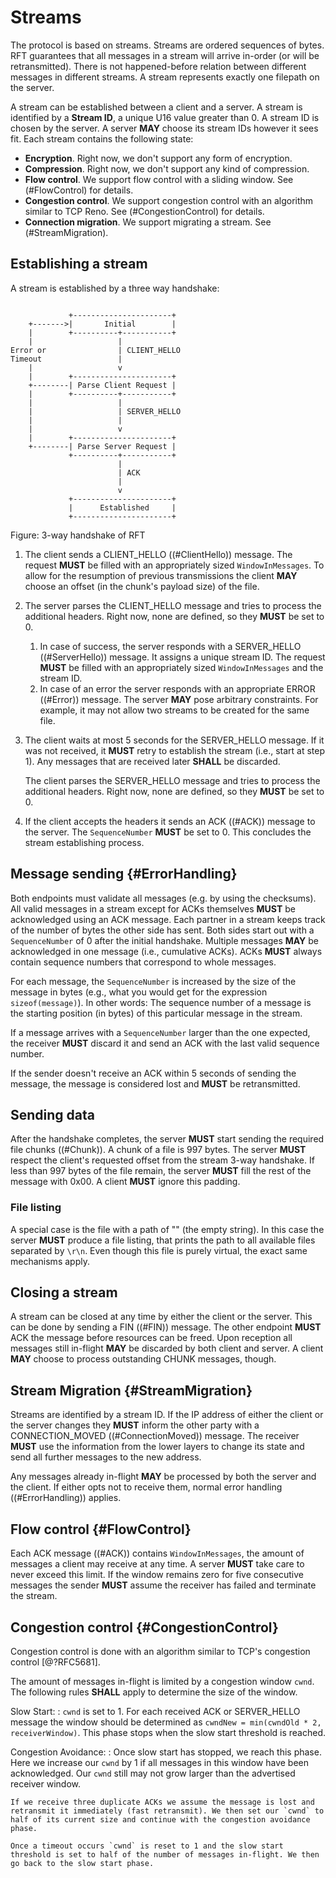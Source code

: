 # Streams
The protocol is based on streams. Streams are ordered sequences of bytes. RFT guarantees that all messages in a stream will arrive in-order (or will be retransmitted). There is not happened-before relation between different messages in different streams. A stream represents exactly one filepath on the server.

A stream can be established between a client and a server. A stream is identified by a **Stream ID**, a unique U16 value greater than 0. A stream ID is chosen by the server. A server **MAY** choose its stream IDs however it sees fit. Each stream contains the following state:

* **Encryption**. Right now, we don't support any form of encryption.
* **Compression**. Right now, we don't support any kind of compression.
* **Flow control**. We support flow control with a sliding window. See (#FlowControl) for details.
* **Congestion control**. We support congestion control with an algorithm similar to TCP Reno. See (#CongestionControl) for details.
* **Connection migration**. We support migrating a stream. See (#StreamMigration).

## Establishing a stream
A stream is established by a three way handshake:

```

             +----------------------+
    +------->|       Initial        |
    |        +----------+-----------+
    |                   |
Error or                | CLIENT_HELLO
Timeout                 |
    |                   v
    |        +----------------------+
    +--------| Parse Client Request |
    |        +----------+-----------+
    |                   |
    |                   | SERVER_HELLO
    |                   |
    |                   v
    |        +----------------------+
    +--------| Parse Server Request |
             +----------+-----------+
                        |
                        | ACK
                        |
                        v
             +----------------------+
             |      Established     |
             +----------------------+

```
Figure: 3-way handshake of RFT

1.  The client sends a CLIENT_HELLO ((#ClientHello)) message. The request **MUST** be filled with an appropriately sized `WindowInMessages`. To allow for the resumption of previous transmissions the client **MAY** choose an offset (in the chunk's payload size) of the file.

2.  The server parses the CLIENT_HELLO message and tries to process the additional headers. Right now, none are defined, so they **MUST** be set to 0.
    1.  In case of success, the server responds with a SERVER_HELLO ((#ServerHello)) message. It assigns a unique stream ID. The request **MUST** be filled with an appropriately sized `WindowInMessages` and the stream ID.
    2.  In case of an error the server responds with an appropriate ERROR ((#Error)) message. The server **MAY** pose arbitrary constraints. For example, it may not allow two streams to be created for the same file.

3.  The client waits at most 5 seconds for the SERVER_HELLO message. If it was not received, it **MUST** retry to establish the stream (i.e., start at step 1). Any messages that are received later **SHALL** be discarded.

    The client parses the SERVER_HELLO message and tries to process the additional headers. Right now, none are defined, so they **MUST** be set to 0.

4.  If the client accepts the headers it sends an ACK ((#ACK)) message to the server. The `SequenceNumber` **MUST** be set to 0. This concludes the stream establishing process.

## Message sending {#ErrorHandling}
Both endpoints must validate all messages (e.g. by using the checksums). All valid messages in a stream except for ACKs themselves **MUST** be acknowledged using an ACK message. Each partner in a stream keeps track of the number of bytes the other side has sent. Both sides start out with a `SequenceNumber` of 0 after the initial handshake. Multiple messages **MAY** be acknowledged in one message (i.e., cumulative ACKs). ACKs **MUST** always contain sequence numbers that correspond to whole messages.

For each message, the `SequenceNumber` is increased by the size of the message in bytes (e.g., what you would get for the expression `sizeof(message)`). In other words: The sequence number of a message is the starting position (in bytes) of this particular message in the stream.

If a message arrives with a `SequenceNumber` larger than the one expected, the receiver **MUST** discard it and send an ACK with the last valid sequence number.

If the sender doesn't receive an ACK within 5 seconds of sending the message, the message is considered lost and **MUST** be retransmitted.

## Sending data
After the handshake completes, the server **MUST** start sending the required file chunks ((#Chunk)). A chunk of a file is 997 bytes. The server **MUST** respect the client's requested offset from the stream 3-way handshake. If less than 997 bytes of the file remain, the server **MUST** fill the rest of the message with 0x00. A client **MUST** ignore this padding. 

### File listing
A special case is the file with a path of "" (the empty string). In this case the server **MUST** produce a file listing, that prints the path to all available files separated by `\r\n`. Even though this file is purely virtual, the exact same mechanisms apply.

## Closing a stream
A stream can be closed at any time by either the client or the server. This can be done by sending a FIN ((#FIN)) message. The other endpoint **MUST** ACK the message before resources can be freed. Upon reception all messages still in-flight **MAY** be discarded by both client and server. A client **MAY** choose to process outstanding CHUNK messages, though.

## Stream Migration {#StreamMigration}
Streams are identified by a stream ID. If the IP address of either the client or the server changes they **MUST** inform the other party with a CONNECTION_MOVED ((#ConnectionMoved)) message. The receiver **MUST** use the information from the lower layers to change its state and send all further messages to the new address.

Any messages already in-flight **MAY** be processed by both the server and the client. If either opts not to receive them, normal error handling ((#ErrorHandling)) applies.

## Flow control {#FlowControl}
Each ACK message ((#ACK)) contains `WindowInMessages`, the amount of messages a client may receive at any time. A server **MUST** take care to never exceed this limit. If the window remains zero for five consecutive messages the sender **MUST** assume the receiver has failed and terminate the stream.

## Congestion control {#CongestionControl}
Congestion control is done with an algorithm similar to TCP's congestion control [@?RFC5681]. 

The amount of messages in-flight is limited by a congestion window `cwnd`. The following rules **SHALL** apply to determine the size of the window.

Slow Start:
: `cwnd` is set to 1. For each received ACK or SERVER_HELLO message the window should be determined as `cwndNew = min(cwndOld * 2, receiverWindow)`. This phase stops when the slow start threshold is reached.

Congestion Avoidance:
:   Once slow start has stopped, we reach this phase. Here we increase our `cwnd` by 1 if all messages in this window have been acknowledged. Our `cwnd` still may not grow larger than the advertised receiver window.
    
    If we receive three duplicate ACKs we assume the message is lost and retransmit it immediately (fast retransmit). We then set our `cwnd` to half of its current size and continue with the congestion avoidance phase.

    Once a timeout occurs `cwnd` is reset to 1 and the slow start threshold is set to half of the number of messages in-flight. We then go back to the slow start phase.